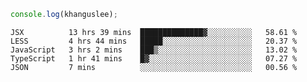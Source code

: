 ```js
console.log(khanguslee);
```

<!--START_SECTION:waka-->
```text
JSX          13 hrs 39 mins  ██████████████▓░░░░░░░░░░   58.61 % 
LESS         4 hrs 44 mins   █████░░░░░░░░░░░░░░░░░░░░   20.37 % 
JavaScript   3 hrs 2 mins    ███▒░░░░░░░░░░░░░░░░░░░░░   13.02 % 
TypeScript   1 hr 41 mins    █▓░░░░░░░░░░░░░░░░░░░░░░░   07.27 % 
JSON         7 mins          ░░░░░░░░░░░░░░░░░░░░░░░░░   00.56 % 
```
<!--END_SECTION:waka-->

<!--
**khanguslee/khanguslee** is a ✨ _special_ ✨ repository because its `README.md` (this file) appears on your GitHub profile.

Here are some ideas to get you started:

- 🔭 I’m currently working on ...
- 🌱 I’m currently learning ...
- 👯 I’m looking to collaborate on ...
- 🤔 I’m looking for help with ...
- 💬 Ask me about ...
- 📫 How to reach me: ...
- 😄 Pronouns: ...
- ⚡ Fun fact: ...
-->
